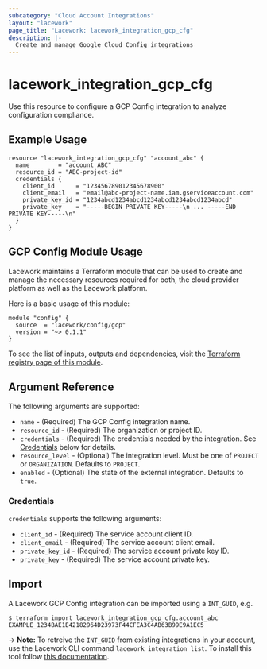 ```yaml
---
subcategory: "Cloud Account Integrations"
layout: "lacework"
page_title: "Lacework: lacework_integration_gcp_cfg"
description: |-
  Create and manage Google Cloud Config integrations
---
```


# lacework\_integration\_gcp\_cfg

Use this resource to configure a GCP Config integration to analyze configuration compliance.

## Example Usage

```hcl
resource "lacework_integration_gcp_cfg" "account_abc" {
  name        = "account ABC"
  resource_id = "ABC-project-id"
  credentials {
    client_id      = "123456789012345678900"
    client_email   = "email@abc-project-name.iam.gserviceaccount.com"
    private_key_id = "1234abcd1234abcd1234abcd1234abcd1234abcd"
    private_key    = "-----BEGIN PRIVATE KEY-----\n ... -----END PRIVATE KEY-----\n"
  }
}
```

## GCP Config Module Usage

Lacework maintains a Terraform module that can be used to create and manage the necessary
resources required for both, the cloud provider platform as well as the Lacework platform.

Here is a basic usage of this module:
```hcl
module "config" {
  source  = "lacework/config/gcp"
  version = "~> 0.1.1"
}
```

To see the list of inputs, outputs and dependencies, visit the [Terraform registry page of this module](https://registry.terraform.io/modules/lacework/config/gcp/latest).

## Argument Reference

The following arguments are supported:

* `name` - (Required) The GCP Config integration name.
* `resource_id` - (Required) The organization or project ID.
* `credentials` - (Required) The credentials needed by the integration. See [Credentials](#credentials) below for details.
* `resource_level` - (Optional) The integration level. Must be one of `PROJECT` or `ORGANIZATION`. Defaults to `PROJECT`.
* `enabled` - (Optional) The state of the external integration. Defaults to `true`.

### Credentials

`credentials` supports the following arguments:

* `client_id` - (Required) The service account client ID.
* `client_email` - (Required) The service account client email.
* `private_key_id` - (Required) The service account private key ID.
* `private_key` - (Required) The service account private key.

## Import

A Lacework GCP Config integration can be imported using a `INT_GUID`, e.g.

```
$ terraform import lacework_integration_gcp_cfg.account_abc EXAMPLE_1234BAE1E42182964D23973F44CFEA3C4AB63B99E9A1EC5
```
-> **Note:** To retreive the `INT_GUID` from existing integrations in your account, use the
	Lacework CLI command `lacework integration list`. To install this tool follow
	[this documentation](https://github.com/lacework/go-sdk/wiki/CLI-Documentation#installation).
